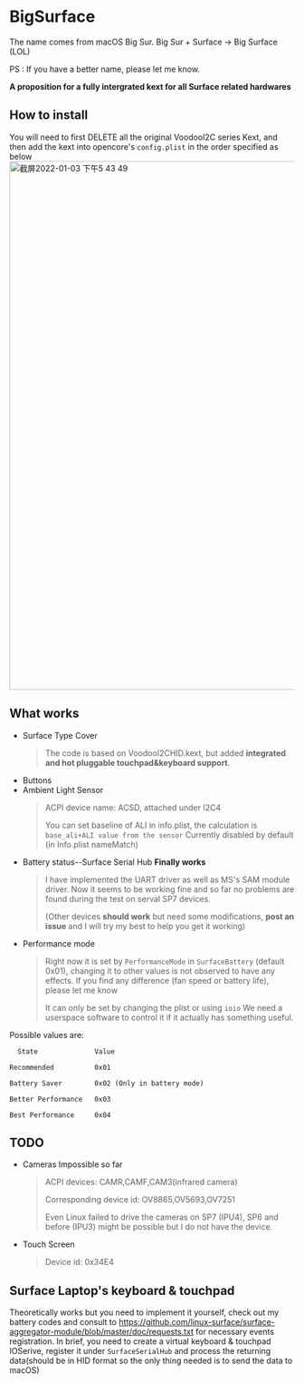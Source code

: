 # BigSurface
The name comes from macOS Big Sur.
Big Sur + Surface -> Big Surface (LOL)

PS : If you have a better name, please let me know.

**A proposition for a fully intergrated kext for all Surface related hardwares**

## How to install

You will need to first DELETE all the original VoodooI2C series Kext, and then add the kext into opencore's `config.plist` in the order specified as below<img width="932" alt="截屏2022-01-03 下午5 43 49" src="https://user-images.githubusercontent.com/18528518/147917419-bf24e033-d4f4-43b0-b5f0-561b75c34e7c.png">
## What works
- Surface Type Cover
  > The code is based on VoodooI2CHID.kext, but added **integrated and hot pluggable touchpad&keyboard support**.
- Buttons
- Ambient Light Sensor
  > ACPI device name: ACSD, attached under I2C4
  > 
  > You can set baseline of ALI in info.plist, the calculation is `base_ali+ALI value from the sensor`
  > Currently disabled by default (in Info.plist nameMatch)
- Battery status--Surface Serial Hub **Finally works**
  > I have implemented the UART driver as well as MS's SAM module driver. Now it seems to be working fine and so far no problems are found during the test on serval SP7 devices. 
  > 
  > (Other devices **should work** but need some modifications, **post an issue** and I will try my best to help you get it working)
- Performance mode
  > Right now it is set by `PerformanceMode` in `SurfaceBattery` (default 0x01), changing it to other values is not observed to have any effects. If you find any difference (fan speed or battery life), please let me know
  > 
  > It can only be set by changing the plist or using `ioio`
  > We need a userspace software to control it if it actually has something useful.
  
Possible values are:

      State              Value
      
    Recommended          0x01
    
    Battery Saver        0x02 (Only in battery mode)
    
    Better Performance   0x03
    
    Best Performance     0x04
    
## TODO
- Cameras                            Impossible so far
  > ACPI devices: CAMR,CAMF,CAM3(infrared camera)
  > 
  > Corresponding device id: OV8865,OV5693,OV7251
  > 
  > Even Linux failed to drive the cameras on SP7 (IPU4), SP6 and before (IPU3) might be possible but I do not have the device.
- Touch Screen
  > Device id: 0x34E4

## Surface Laptop's keyboard & touchpad
Theoretically works but you need to implement it yourself, check out my battery codes and consult to https://github.com/linux-surface/surface-aggregator-module/blob/master/doc/requests.txt for necessary events registration. In brief, you need to create a virtual keyboard & touchpad IOSerive, register it under `SurfaceSerialHub` and process the returning data(should be in HID format so the only thing needed is to send the data to macOS)
